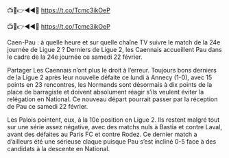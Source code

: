 📺📱👉◄◄🔴 https://t.co/Tcmc3ikOeP

📺📱👉◄◄🔴 https://t.co/Tcmc3ikOeP



Caen-Pau : à quelle heure et sur quelle chaîne TV suivre le match de la 24e journée de Ligue 2 ?
Derniers de Ligue 2, les Caennais accueillent Pau dans le cadre de la 24e journée ce samedi 22 février.

Partager
Les Caennais n’ont plus le droit à l’erreur. Toujours bons derniers de la Ligue 2 après leur nouvelle défaite ce lundi à Annecy (1-0), avec 15 points en 23 rencontres, les Normands sont désormais à dix points de la place de barragiste et doivent absolument réagir s’ils veulent éviter la relégation en National. Ce nouveau départ pourrait passer par la réception de Pau ce samedi 22 février.

Les Palois pointent, eux, à la 10e position en Ligue 2. Ils restent malgré tout sur une série assez négative, avec des matchs nuls à Bastia et contre Laval, avant des défaites au Paris FC et contre Rodez. Ce dernier match a d’ailleurs été une sérieuse claque puisque Pau s’est incliné 0-5 face à des candidats à la descente en National.
